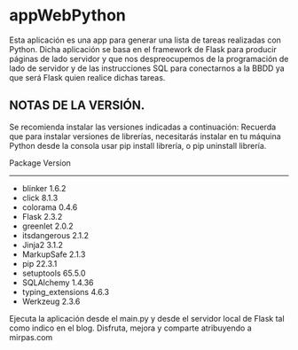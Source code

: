 ﻿# appWebPython
Esta aplicación es una app para generar una lista de tareas realizadas con Python. Dicha aplicación se basa en el framework de Flask para producir páginas de lado servidor y que nos despreocupemos de la programación de lado de servidor y de las instrucciones SQL para conectarnos a la BBDD ya que será Flask quien realice dichas tareas.

NOTAS DE LA VERSIÓN.
-----------------------

Se recomienda instalar las versiones indicadas a continuación:
Recuerda que para instalar versiones de librerías, necesitarás instalar en tu máquina Python desde la consola usar pip install librería, o pip uninstall librería.

Package           Version
----------------- -------
* blinker           1.6.2
* click             8.1.3
* colorama          0.4.6
* Flask             2.3.2
* greenlet          2.0.2
* itsdangerous      2.1.2
* Jinja2            3.1.2
* MarkupSafe        2.1.3
* pip               22.3.1
* setuptools        65.5.0
* SQLAlchemy        1.4.36
* typing_extensions 4.6.3
* Werkzeug          2.3.6

Ejecuta la aplicación desde el main.py y desde el servidor local de Flask tal como indico en el blog.
Disfruta, mejora y comparte atribuyendo a mirpas.com
